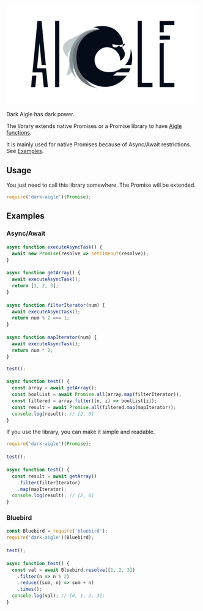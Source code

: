 <p align="center">
  <img alt="aigle" src="https://raw.githubusercontent.com/suguru03/dark-aigle/gh-pages/images/logo.png" width=500>
</p>

Dark Aigle has dark power.

The library extends native Promises or a Promise library to have [Aigle functions](https://github.com/suguru03/aigle#functions).

It is mainly used for native Promises because of Async/Await restrictions. See [Examples](https://github.com/suguru03/dark-aigle#examples).

## Usage

You just need to call this library somewhere. The Promise will be extended.

```js
require('dark-aigle')(Promise);
```

## Examples

### Async/Await

```js
async function executeAsyncTask() {
  await new Promise(resolve => setTimeout(resolve));
}

async function getArray() {
  await executeAsyncTask();
  return [1, 2, 3];
}

async function filterIterator(num) {
  await executeAsyncTask();
  return num % 2 === 1;
}

async function mapIterator(num) {
  await executeAsyncTask();
  return num * 2;
}
```

```js
test();

async function test() {
  const array = await getArray();
  const boolList = await Promise.all(array.map(filterIterator));
  const filtered = array.filter((n, i) => boolList[i]);
  const result = await Promise.all(filtered.map(mapIterator));
  console.log(result); // [2, 6]
}
```

If you use the library, you can make it simple and readable.

```js
require('dark-aigle')(Promise);

test();

async function test() {
  const result = await getArray()
    .filter(filterIterator)
    .map(mapIterator);
  console.log(result); // [2, 6]
}
```

### Bluebird

```js
const Bluebird = require('bluebird');
require('dark-aigle')(Bluebird);

test();

async function test() {
  const val = await Bluebird.resolve([1, 2, 3])
    .filter(n => n % 2)
    .reduce((sum, n) => sum + n)
    .times();
  console.log(val); // [0, 1, 2, 3];
}
```
